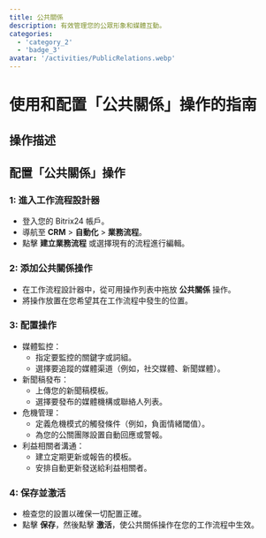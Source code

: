 ```yaml
---
title: 公共關係
description: 有效管理您的公眾形象和媒體互動。
categories: 
  - 'category_2'
  - 'badge_3'
avatar: '/activities/PublicRelations.webp'
---
```

# 使用和配置「公共關係」操作的指南

## 操作描述

## **配置「公共關係」操作**

### 1: 進入工作流程設計器
- 登入您的 Bitrix24 帳戶。
- 導航至 **CRM** > **自動化** > **業務流程**。
- 點擊 **建立業務流程** 或選擇現有的流程進行編輯。

### 2: 添加公共關係操作
- 在工作流程設計器中，從可用操作列表中拖放 **公共關係** 操作。
- 將操作放置在您希望其在工作流程中發生的位置。

### 3: 配置操作
- 媒體監控：
  - 指定要監控的關鍵字或詞組。
  - 選擇要追蹤的媒體渠道（例如，社交媒體、新聞媒體）。
- 新聞稿發布：
  - 上傳您的新聞稿模板。
  - 選擇要發布的媒體機構或聯絡人列表。
- 危機管理：
  - 定義危機模式的觸發條件（例如，負面情緒閾值）。
  - 為您的公關團隊設置自動回應或警報。
- 利益相關者溝通：
  - 建立定期更新或報告的模板。
  - 安排自動更新發送給利益相關者。

### 4: 保存並激活
- 檢查您的設置以確保一切配置正確。
- 點擊 **保存**，然後點擊 **激活**，使公共關係操作在您的工作流程中生效。